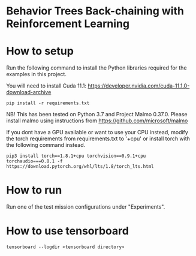 # Behavior Trees Back-chaining with Reinforcement Learning 

# How to setup
Run the following command to install the Python libraries required for the examples in this project.

You will need to install Cuda 11.1:
https://developer.nvidia.com/cuda-11.1.0-download-archive

```
pip install -r requirements.txt
```
NB! This has been tested on Python 3.7 and Project Malmo 0.37.0. Please install malmo using instructions from https://github.com/microsoft/malmo

If you dont have a GPU available or want to use your CPU instead, modify the torch requirements from requirements.txt to '+cpu' or install torch with the following command instead.
```
pip3 install torch==1.8.1+cpu torchvision==0.9.1+cpu torchaudio===0.8.1 -f https://download.pytorch.org/whl/lts/1.8/torch_lts.html
```

# How to run
Run one of the test mission configurations under "Experiments".

# How to use tensorboard

```
tensorboard --logdir <tensorboard directory>
```
